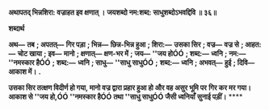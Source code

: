 **अथापतद् भिन्नशिरा: वज्राहत इव क्षणात् ।** **जयशब्दो नम:शब्द: साधुशब्दोऽभवद्दिवि ॥ ३६॥** 

**शब्दार्थ** 

**अथ—** **तब** **; अपतत्—** **गिर पड़ा** **; भिन्न—** **छिन्न-भिन्न हुआ** **; शिरा:—** **उसका सिर** **; वज्र—** **वज्र से** **; आहत:—** **चोट खाया** **; इव—** **मानो** **; क्षणात्—** **क्षण-भर में** **; जय—** **''जय होÓÓ** **; शब्द:—** **ध्वनि** **; नम:—** **''नमस्कार हैÓÓ** **; शब्द:—** **ध्वनि** **; साधु—** **''साधु साधुÓÓ** **;** **शब्द:—** **ध्वनि** **; अभवत्—** **हुई** **; दिवि—** **आकाश में।** **.** 

**उसका सिर तत्क्षण विदीर्ण हो गया, मानो वज्र द्वारा प्रहार हुआ हो और वह असुर भूमि पर** **गिर कर मर गया। आकाश से ''जय हो,ÓÓ ''नमस्कार हैÓÓ तथा ''साधु साधुÓÓ जैसी ध्वनियाँ** **सुनाई पड़ीं।** **** 